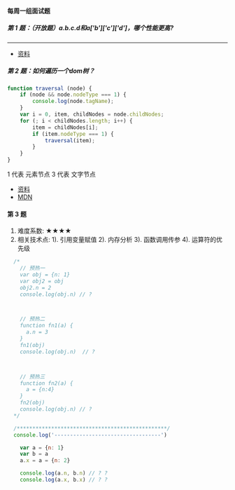 #### 每周一组面试题
##### 第 1 题：（开放题）a.b.c.d和a['b']['c']['d']，哪个性能更高?
-----
- [资料](https://github.com/airuikun/Weekly-FE-Interview/issues/19)

##### 第 2 题：如何遍历一个dom树？
```javascript
function traversal (node) {
    if (node && node.nodeType === 1) {
        console.log(node.tagName);
    }
    var i = 0, item, childNodes = node.childNodes;
    for (; i < childNodes.length; i++) {
        item = childNodes[i];
        if (item.nodeType === 1) {
            traversal(item);
        }
    }
}
```
1 代表 元素节点
3 代表 文字节点
- [资料](https://github.com/airuikun/Weekly-FE-Interview/issues/4)
- [MDN](https://developer.mozilla.org/zh-CN/docs/Web/API/Node/nodeType)

#### 第 3 题
1. 难度系数: ★★★★
2. 相关技术点:
  1). 引用变量赋值
  2). 内存分析
  3). 函数调用传参
  4). 运算符的优先级
  ```javascript
    /*
      // 预热一
      var obj = {n: 1}
      var obj2 = obj
      obj2.n = 2
      console.log(obj.n) // ?



      // 预热二
      function fn1(a) {
        a.n = 3
      }
      fn1(obj)
      console.log(obj.n)  // ?



      // 预热三
      function fn2(a) {
        a = {n:4}
      }
      fn2(obj)
      console.log(obj.n) // ?
    */

    /************************************************/
    console.log('----------------------------------')

      var a = {n: 1}
      var b = a
      a.x = a = {n: 2}

      console.log(a.n, b.n) // ? ?
      console.log(a.x, b.x) // ? ?
  ```


